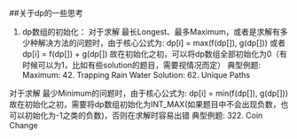 ##关于dp的一些思考

1. dp数组的初始化：
  对于求解 最长Longest、最多Maximum，或者是求解有多少种解决方法的问题时，由于核心公式为: dp[i] = max(f(dp[]), g(dp[])) 或者 dp[i] = f(dp[]) + g(dp[])
  故在初始化之初，可以将dp数组全部初始化为0（有时候可以为1，比如有些solution的题目，需要视情况而定）
  典型例题: Maximum: 42. Trapping Rain Water
           Solution: 62. Unique Paths
  
  对于求解 最少Minimum的问题时，由于核心公式为: dp[i] = min(f(dp[]), g(dp[]))
  故在初始化之初，需要将dp数组初始化为INT_MAX(如果题目中不会出现负数，也可以初始化为-1之类的负数)，否则在求解时容易出错
  典型例题: 322. Coin Change
